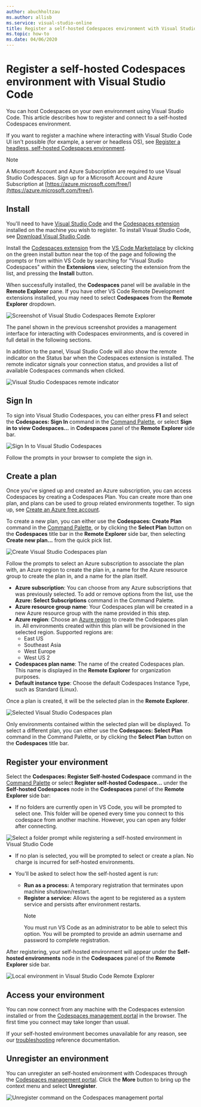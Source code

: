 ```yaml
---
author: abuchholtzau
ms.author: allisb
ms.service: visual-studio-online
title: Register a self-hosted Codespaces environment with Visual Studio Code
ms.topic: how-to
ms.date: 04/06/2020
---
```

# Register a self-hosted Codespaces environment with Visual Studio Code

You can host Codespaces on your own environment using Visual Studio Code. This article describes how to register and connect to a self-hosted Codespaces environment.

If you want to register a machine where interacting with Visual Studio Code UI isn't possible (for example, a server or headless OS), see [Register a headless, self-hosted Codespaces environment](self-hosting-cli.md).

> [!NOTE]
> A Microsoft Account and Azure Subscription are required to use Visual Studio Codespaces. Sign up for a Microsoft Account and Azure Subscription at [https://azure.microsoft.com/free/](https://azure.microsoft.com/free/).

## Install

You'll need to have [Visual Studio Code](https://code.visualstudio.com/) and the [Codespaces extension](https://aka.ms/vso-dl) installed on the machine you wish to register. To install Visual Studio Code, see [Download Visual Studio Code](https://code.visualstudio.com/download).

Install the [Codespaces extension](https://aka.ms/vso-dl) from the [VS Code Marketplace](https://marketplace.visualstudio.com/VSCode) by clicking on the green install button near the top of the page and following the prompts or from within VS Code by searching for "Visual Studio Codespaces" within the **Extensions** view, selecting the extension from the list, and pressing the **Install** button.

When successfully installed, the **Codespaces** panel will be available in the **Remote Explorer** pane. If you have other VS Code Remote Development extensions installed, you may need to select **Codespaces** from the **Remote Explorer** dropdown.

![Screenshot of Visual Studio Codespaces Remote Explorer](../images/install-vsc-03.png)

The panel shown in the previous screenshot provides a management interface for interacting with Codespaces environments, and is covered in full detail in the following sections.

In addition to the panel, Visual Studio Code will also show the remote indicator on the Status bar when the Codespaces extension is installed. The remote indicator signals your connection status, and provides a list of available Codespaces commands when clicked.

![Visual Studio Codespaces remote indicator](../images/install-vsc-04.png)

## Sign In

To sign into Visual Studio Codespaces, you can either press **F1** and select the **Codespaces: Sign In** command in the [Command Palette](https://code.visualstudio.com/docs/getstarted/userinterface#_command-palette), or select **Sign in to view Codespaces...** in **Codespaces** panel of the **Remote Explorer** side bar.

![Sign In to Visual Studio Codespaces](../images/sign-in-vsc-01.png)

Follow the prompts in your browser to complete the sign in.

<!-- TODO: 
Add content for:
- Filtering Azure Subscription
-->

## Create a plan

Once you've signed up and created an Azure subscription, you can access Codespaces by creating a Codespaces Plan. You can create more than one plan, and plans can be used to group related environments together. To sign up, see [Create an Azure free account](https://azure.microsoft.com/free/).

To create a new plan, you can either use the **Codespaces: Create Plan** command in the [Command Palette](https://code.visualstudio.com/docs/getstarted/userinterface#_command-palette), or by clicking the **Select Plan** button on the **Codespaces** title bar in the **Remote Explorer** side bar, then selecting **Create new plan...** from the quick pick list.

![Create Visual Studio Codespaces plan](../images/create-plan-vsc-01.png)

Follow the prompts to select an Azure subscription to associate the plan with, an Azure region to create the plan in, a name for the Azure resource group to create the plan in, and a name for the plan itself.

- **Azure subscription**: You can choose from any Azure subscriptions that was previously selected. To add or remove options from the list, use the **Azure: Select Subscriptions** command in the Command Palette.
- **Azure resource group name**: Your Codespaces plan will be created in a new Azure resource group with the name provided in this step.
- **Azure region**: Choose an [Azure region](https://azure.microsoft.com/global-infrastructure/regions/) to create the Codespaces plan in. All environments created within this plan will be provisioned in the selected region. Supported regions are:
  - East US
  - Southeast Asia
  - West Europe
  - West US 2
- **Codespaces plan name**: The name of the created Codespaces plan. This name is displayed in the **Remote Explorer** for organization purposes.
- **Default instance type**: Choose the default Codespaces Instance Type, such as Standard (Linux).

Once a plan is created, it will be the selected plan in the **Remote Explorer**.

![Selected Visual Studio Codespaces plan](../images/create-plan-vsc-02.png)

Only environments contained within the selected plan will be displayed. To select a different plan, you can either use the **Codespaces: Select Plan** command in the Command Palette, or by clicking the **Select Plan** button on the **Codespaces** title bar.

## Register your environment

Select the **Codespaces: Register Self-hosted Codespace** command in the [Command Palette](https://code.visualstudio.com/docs/getstarted/userinterface#_command-palette) or select **Register self-hosted Codespace...** under the **Self-hosted Codespaces** node in the **Codespaces** panel of the **Remote Explorer** side bar:

- If no folders are currently open in VS Code, you will be prompted to select one. This folder will be opened every time you connect to this codespace from another machine. However, you can open any folder after connecting.

![Select a folder prompt while registering a self-hosted environment in Visual Studio Code](../images/register-local-env-vsc-01.png)

- If no plan is selected, you will be prompted to select or create a plan. No charge is incurred for self-hosted environments.

- You'll be asked to select how the self-hosted agent is run:
  - **Run as a process:** A temporary registration that terminates upon machine shutdown/restart.
  - **Register a service:** Allows the agent to be registered as a system service and persists after environment restarts.
    > [!NOTE]
    > You must run VS Code as an administrator to be able to select this option. You will be prompted to provide an admin username and password to complete registration.

After registering, your self-hosted environment will appear under the **Self-hosted environments** node in the **Codespaces** panel of the **Remote Explorer** side bar.

![Local environment in Visual Studio Code Remote Explorer](../images/register-local-env-vsc-02.png)

## Access your environment

You can now connect from any machine with the Codespaces extension installed or from the [Codespaces management portal](https://online.visualstudio.com/environments) in the browser. The first time you connect may take longer than usual.

If your self-hosted environment becomes unavailable for any reason, see our [troubleshooting](../resources/troubleshooting.md#self-hosted-environments) reference documentation.

## Unregister an environment

You can unregister an self-hosted environment with Codespaces through the [Codespaces management portal](https://online.visualstudio.com/environments). Click the **More** button to bring up the context menu and select **Unregister**.

![Unregister command on the Codespaces management portal](../images/unregister-self-hosted.png)

